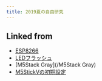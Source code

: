 ```yaml
---
title: 2019夏の自由研究
---
```



## Linked from

* [ESP8266](/ESP8266)
* [LEDフラッシュ](/LEDフラッシュ)
* [M5Stack Gray](/M5Stack Gray)
* [M5StickVの初期設定](/M5StickVの初期設定)


